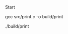 
Start

gcc src/print.c -o build/print

./build/print <loops number> <seconds of delay for every loop>
